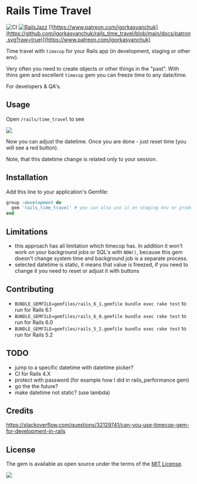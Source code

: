 # Rails Time Travel

![CI](https://github.com/igorkasyanchuk/rails_time_travel/workflows/MiniTest/badge.svg)
[![RailsJazz](https://github.com/igorkasyanchuk/rails_time_travel/blob/main/docs/my_other.svg?raw=true)](https://www.railsjazz.com)
[![https://www.patreon.com/igorkasyanchuk](https://github.com/igorkasyanchuk/rails_time_travel/blob/main/docs/patron.svg?raw=true)](https://www.patreon.com/igorkasyanchuk)

Time travel with `timecop` for your Rails app (in development, staging or other env).

Very often you need to create objects or other things in the "past". With thins gem and excellent `timecop` gem you can freeze time to any date/time.

For developers & QA's.

## Usage

Open `/rails/time_travel` to see

[<img src="https://github.com/igorkasyanchuk/rails_time_travel/blob/main/docs/time_travel.png?raw=true"
/>](https://github.com/igorkasyanchuk/rails_time_travel/blob/main/docs/time_travel.png?raw=true)

Now you can adjust the datetime. Once you are done - just reset time (you will see a red button).

Note, that this datetime change is related only to your session.

## Installation

Add this line to your application's Gemfile:

```ruby
group :development do
  gem 'rails_time_travel' # you can also use it on staging env or production
end
```

## Limitations

- this approach has all limitation which timecop has. In addition it won't work on your background jobs or SQL's with `NOW()`, because this gem doesn't change system time and background job is a separate process.
- selected datetime is static, it means that value is freezed, if you need to change it you need to reset or adjust it with buttons

## Contributing

* `BUNDLE_GEMFILE=gemfiles/rails_6_1.gemfile bundle exec rake test` to run for Rails 6.1
* `BUNDLE_GEMFILE=gemfiles/rails_6_0.gemfile bundle exec rake test` to run for Rails 6.0
* `BUNDLE_GEMFILE=gemfiles/rails_5_2.gemfile bundle exec rake test` to run for Rails 5.2

## TODO

- jump to a specific datetime with datetime picker?
- CI for Rails 4.X
- protect with password (for example how I did in rails_performance gem)
- go the the future?
- make datetime not static? (use lambda)

## Credits

https://stackoverflow.com/questions/32129741/can-you-use-timecop-gem-for-development-in-rails

## License

The gem is available as open source under the terms of the [MIT License](https://opensource.org/licenses/MIT).

[<img src="https://github.com/igorkasyanchuk/rails_time_travel/blob/main/docs/more_gems.png?raw=true"
/>](https://www.railsjazz.com/?utm_source=github&utm_medium=bottom&utm_campaign=rails_time_travel)
